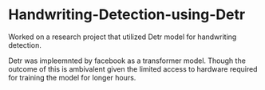 # Handwriting-Detection-using-Detr
Worked on a research project that utilized Detr model for handwriting detection.

Detr was impleemnted by facebook as a transformer model. Though the outcome of this is ambivalent given the limited access to hardware required for training the model for longer hours.
